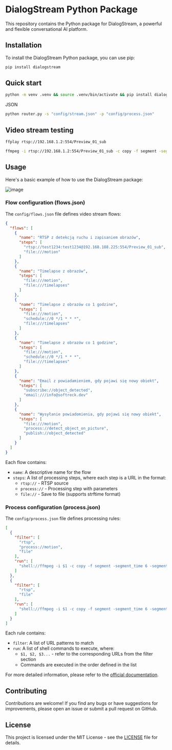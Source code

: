 # DialogStream Python Package

This repository contains the Python package for DialogStream, a powerful and flexible conversational AI platform.

## Installation

To install the DialogStream Python package, you can use pip:

```bash
pip install dialogstream
```

## Quick start

```bash
python -m venv .venv && source .venv/bin/activate && pip install dialogstream
```
JSON
```bash
python router.py -s "config/stream.json" -p "config/process.json"
```


## Video stream testing

```bash
ffplay rtsp://192.168.1.2:554/Preview_01_sub
```

```bash
ffmpeg -i rtsp://192.168.1.2:554/Preview_01_sub -c copy -f segment -segment_time 6 -segment_format mp4 -strftime 1 -reset_timestamps 1 "./recordings/%Y%m%d_%H.mp4" -v debug
```



## Usage

Here's a basic example of how to use the DialogStream package:

![image](https://github.com/user-attachments/assets/03a65528-9f94-423c-9fa8-4ac9ccab1cbe)


### Flow configuration (flows.json)
The `config/flows.json` file defines video stream flows:
```json
{
  "flows": [
    {
      "name": "RTSP z detekcją ruchu i zapisaniem obrazów",
      "steps": [
        "rtsp://test1234:test1234@192.168.188.225:554/Preview_01_sub",
        "file:///motion"
      ]
    },
    {
      "name": "Timelapse z obrazów",
      "steps": [
        "file:///motion",
        "file:///timelapses"
      ]
    },
    {
      "name": "Timelapse z obrazów co 1 godzine",
      "steps": [
        "file:///motion",
        "schedule://0 */1 * * *",
        "file:///timelapses"
      ]
    },
    {
      "name": "Timelapse z obrazów co 1 godzine",
      "steps": [
        "file:///motion",
        "schedule://0 */1 * * *",
        "file:///timelapses"
      ]
    },
    {
      "name": "Email z powiadamieniem, gdy pojawi się nowy obiekt",
      "steps": [
        "subscribe://object_detected",
        "email:///info@softreck.dev"
      ]
    },
    {
      "name": "Wysyłanie powiadomienia, gdy pojawi się nowy obiekt",
      "steps": [
        "file:///motion",
        "process://detect_object_on_picture",
        "publish://object_detected"
      ]
    }
  ]
}
```

Each flow contains:
- `name`: A descriptive name for the flow
- `steps`: A list of processing steps, where each step is a URL in the format:
    - `rtsp://` - RTSP source
    - `process://` - Processing step with parameters
    - `file://` - Save to file (supports strftime format)

### Process configuration (process.json)
The `config/process.json` file defines processing rules:
```json
[
  {
    "filter": [
      "rtsp",
      "process://motion",
      "file"
    ],
    "run": [
      "shell://ffmpeg -i $1 -c copy -f segment -segment_time 6 -segment_format mp4 -strftime 1 -reset_timestamps 1 $3"
    ]
  },
  {
    "filter": [
      "rtsp",
      "file"
    ],
    "run": [
      "shell://ffmpeg -i $1 -c copy -f segment -segment_time 6 -segment_format mp4 -strftime 1 -reset_timestamps 1 $2"
    ]
  }
]
```

Each rule contains:
- `filter`: A list of URL patterns to match
- `run`: A list of shell commands to execute, where:
    - `$1, $2, $3...` - refer to the corresponding URLs from the filter section
    - Commands are executed in the order defined in the list




For more detailed information, please refer to the [official documentation](https://github.com/dialogstream-com/python/tree/main/docs).

## Contributing

Contributions are welcome! If you find any bugs or have suggestions for improvements, please open an issue or submit a pull request on GitHub.

## License

This project is licensed under the MIT License - see the [LICENSE](https://github.com/dialogstream-com/python/blob/main/LICENSE) file for details.
